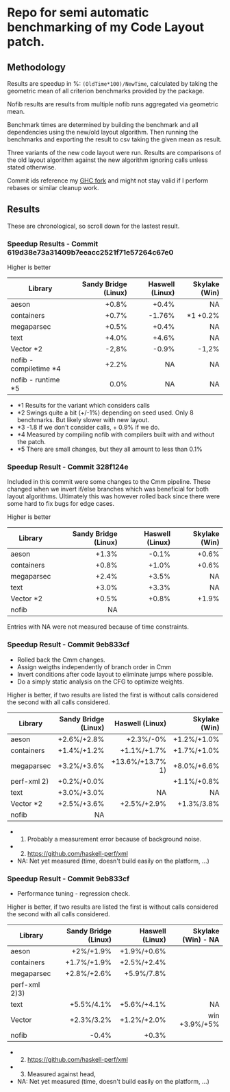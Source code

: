# Repo for semi automatic benchmarking of my Code Layout patch.

## Methodology

Results are speedup in %: `(OldTime*100)/NewTime`, calculated by taking the geometric mean
of all criterion benchmarks provided by the package.

Nofib results are results from multiple nofib runs aggregated via geometric mean.

Benchmark times are determined by building the benchmark and all dependencies using the new/old layout
algorithm.
Then running the benchmarks and exporting the result to csv taking the given mean as result.

Three variants of the new code layout were run. Results are comparisons of the old layout algorithm
against the new algorithm ignoring calls unless stated otherwise.

Commit ids reference my [GHC fork](https://github.com/AndreasPK/ghc/tree/layoutOpt) and might not stay valid if I perform rebases or similar cleanup work.

## Results

These are chronological, so scroll down for the lastest result.

### Speedup Results - Commit 619d38e73a31409b7eeacc2521f71e57264c67e0

Higher is better

| Library       | Sandy Bridge (Linux) | Haswell (Linux) | Skylake (Win) |
| ------------- |-------------:| -----:| -----: |
| aeson         | +0.8%         | +0.4%         |   NA
| containers    | +0.7%         |       -1.76%  |   *1 +0.2%
| megaparsec    | +0.5%         | +0.4%         |   NA
| text          | +4.0%         | +4.6%         |   NA
| Vector *2     | -2,8%         | -0.9%         |   -1,2%        |
| nofib - compiletime *4| +2.2% |   NA          |   NA
| nofib - runtime *5 | 0.0%          |   NA          |       NA


* *1 Results for the variant which considers calls
* *2 Swings quite a bit (+/-1%) depending on seed used. Only 8 benchmarks. But likely slower with new layout.
* *3 -1.8 if we don't consider calls, + 0.9% if we do.
* *4 Measured by compiling nofib with compilers built with and without the patch.
* *5 There are small changes, but they all amount to less than 0.1%

### Speedup Result - Commit 328f124e

Included in this commit were some changes to the Cmm pipeline.
These changed when we invert if/else branches which was beneficial
for both layout algorithms. Ultimately this was however rolled back
since there were some hard to fix bugs for edge cases.

Higher is better

| Library       | Sandy Bridge (Linux) | Haswell (Linux) | Skylake (Win) |
| ------------- |------------: | ----:      | -----: |
| aeson         | +1.3%        | -0.1%      |   +0.6%
| containers    | +0.8%        | +1.0%      |   +0.6%
| megaparsec    | +2.4%        | +3.5%      |   NA
| text          | +3.0%        | +3.3%      |   NA
| Vector *2     | +0.5%        | +0.8%      |   +1.9%
| nofib | NA

Entries with NA were not measured because of time constraints.

### Speedup Result - Commit 9eb833cf

* Rolled back the Cmm changes.
* Assign weigths independently of branch order in Cmm
* Invert conditions after code layout to eliminate jumps where possible.
* Do a simply static analysis on the CFG to optimize weights.

Higher is better, if two results are listed the first is without calls considered the second with all calls considered.

| Library       | Sandy Bridge (Linux) | Haswell (Linux) | Skylake (Win) |
| ------------- |------------:  | ----:             | -----: |
| aeson         | +2.6%/+2.8%   | +2.3%/-0%         |   +1.2%/+1.0%
| containers    | +1.4%/+1.2%   | +1.1%/+1.7%       |   +1.7%/+1.0%
| megaparsec    | +3.2%/+3.6%   | +13.6%/+13.7% 1)  |   +8.0%/+6.6%
| perf-xml 2)   | +0.2%/+0.0%   |         | +1.1%/+0.8%
| text          | +3.0%/+3.0%   | NA                |   NA
| Vector *2     | +2.5%/+3.6%   | +2.5%/+2.9%       |   +1.3%/3.8%
| nofib | NA

* 1) Probably a measurement error because of background noise.
* 2) https://github.com/haskell-perf/xml
* NA: Net yet measured (time, doesn't build easily on the platform, ...)


### Speedup Result - Commit 9eb833cf

* Performance tuning - regression check.

Higher is better, if two results are listed the first is without calls considered the second with all calls considered.

| Library       | Sandy Bridge (Linux) | Haswell (Linux) | Skylake (Win) - NA|
| ------------- |------------:  | ----:             | -----: |
| aeson         | +2%/+1.9%     | +1.9%/+0.6%       |
| containers    | +1.7%/+1.9%   | +2.5%/+2.4%
| megaparsec    | +2.8%/+2.6%   | +5.9%/7.8%
| perf-xml 2)3) |
| text          | +5.5%/4.1%    | +5.6%/+4.1%       | NA
| Vector        | +2.3%/3.2%    | +1.2%/+2.0%       | win +3.9%/+5%
| nofib         | -0.4%         | +0.3%

* 2) https://github.com/haskell-perf/xml
* 3) Measured against head,
* NA: Net yet measured (time, doesn't build easily on the platform, ...)